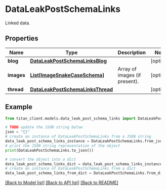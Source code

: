 # DataLeakPostSchemaLinks

Linked data.

## Properties

Name | Type | Description | Notes
------------ | ------------- | ------------- | -------------
**blog** | [**DataLeakPostSchemaLinksBlog**](DataLeakPostSchemaLinksBlog.md) |  | [optional] 
**images** | [**List[ImageSnakeCaseSchema]**](ImageSnakeCaseSchema.md) | Array of images (if present). | [optional] 
**thread** | [**DataLeakPostSchemaLinksThread**](DataLeakPostSchemaLinksThread.md) |  | [optional] 

## Example

```python
from titan_client.models.data_leak_post_schema_links import DataLeakPostSchemaLinks

# TODO update the JSON string below
json = "{}"
# create an instance of DataLeakPostSchemaLinks from a JSON string
data_leak_post_schema_links_instance = DataLeakPostSchemaLinks.from_json(json)
# print the JSON string representation of the object
print(DataLeakPostSchemaLinks.to_json())

# convert the object into a dict
data_leak_post_schema_links_dict = data_leak_post_schema_links_instance.to_dict()
# create an instance of DataLeakPostSchemaLinks from a dict
data_leak_post_schema_links_from_dict = DataLeakPostSchemaLinks.from_dict(data_leak_post_schema_links_dict)
```
[[Back to Model list]](../README.md#documentation-for-models) [[Back to API list]](../README.md#documentation-for-api-endpoints) [[Back to README]](../README.md)


